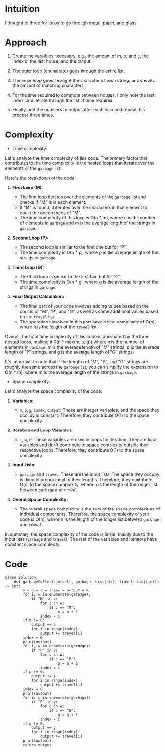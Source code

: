 # Intuition
<!-- Describe your first thoughts on how to solve this problem. -->
I thought of three for loops to go through metal, paper, and glass.
# Approach
<!-- Describe your approach to solving the problem. -->
1. Create the varaibles necessary, e.g., the amount of m, p, and g, the index of the last house, and the output.  
   
2. The outer loop (enumerate) goes through the entire list.  
   
3. The inner loop goes throught the character of each string, and checks the amount of matching characters.  
   
4. For the time required to commute between houses, I only note the last index, and iterate through the list of time required.  
   
5. Finally, add the numbers to output after each loop and repeat this process three times.
# Complexity
- Time complexity:
<!-- Add your time complexity here, e.g. $$O(n)$$ -->
Let's analyze the time complexity of this code. The primary factor that contributes to the time complexity is the nested loops that iterate over the elements of the `garbage` list.

Here's the breakdown of the code:

1. **First Loop (M):**
   - The first loop iterates over the elements of the `garbage` list and checks if "M" is in each element.
   - If "M" is found, it iterates over the characters in that element to count the occurrences of "M".
   - The time complexity of this loop is O(n * m), where n is the number of elements in `garbage` and m is the average length of the strings in `garbage`.

2. **Second Loop (P):**
   - The second loop is similar to the first one but for "P".
   - The time complexity is O(n * p), where p is the average length of the strings in `garbage`.

3. **Third Loop (G):**
   - The third loop is similar to the first two but for "G".
   - The time complexity is O(n * g), where g is the average length of the strings in `garbage`.

4. **Final Output Calculation:**
   - The final part of your code involves adding values based on the counts of "M", "P", and "G", as well as some additional values based on the `travel` list.
   - The operations involved in this part have a time complexity of O(n), where n is the length of the `travel` list.

Overall, the total time complexity of this code is dominated by the three nested loops, making it O(n * max(m, p, g)) where n is the number of elements in `garbage`, m is the average length of "M" strings, p is the average length of "P" strings, and g is the average length of "G" strings.

It's important to note that if the lengths of "M", "P", and "G" strings are roughly the same across the `garbage` list, you can simplify the expression to O(n * m), where m is the average length of the strings in `garbage`.
- Space complexity:
<!-- Add your space complexity here, e.g. $$O(n)$$ -->
Let's analyze the space complexity of the code:

1. **Variables:**
   - `m`, `p`, `g`, `index`, `output`: These are integer variables, and the space they occupy is constant. Therefore, they contribute O(1) to the space complexity.

2. **Iterators and Loop Variables:**
   - `i`, `w`, `c`: These variables are used in loops for iteration. They are local variables and don't contribute to space complexity outside their respective loops. Therefore, they contribute O(1) to the space complexity.

3. **Input Lists:**
   - `garbage` and `travel`: These are the input lists. The space they occupy is directly proportional to their lengths. Therefore, they contribute O(n) to the space complexity, where n is the length of the longer list between `garbage` and `travel`.

4. **Overall Space Complexity:**
   - The overall space complexity is the sum of the space complexities of individual components. Therefore, the space complexity of your code is O(n), where n is the length of the longer list between `garbage` and `travel`.

In summary, the space complexity of the code is linear, mainly due to the input lists (`garbage` and `travel`). The rest of the variables and iterators have constant space complexity.
# Code
```
class Solution:
    def garbageCollection(self, garbage: List[str], travel: List[int]) -> int:
        m = p = g = index = output = 0
        for i, w in enumerate(garbage):
            if "M" in w:
                for c in w:
                    if c == "M":
                        m = m + 1
                index = i
        if m != 0:
            output += m
            for i in range(index):
                output += travel[i]
        index = 0
        print(output)
        for i, w in enumerate(garbage):
            if "P" in w:
                for c in w:
                    if c == "P":
                        p = p + 1
                index = i
        if p != 0:
            output += p
            for i in range(index):
                output += travel[i]
        index = 0
        print(output)
        for i, w in enumerate(garbage):
            if "G" in w:
                for c in w:
                    if c == "G":
                        g = g + 1
                index = i
        if g != 0:
            output += g
            for i in range(index):
                output += travel[i]
        print(output)
        return output

```